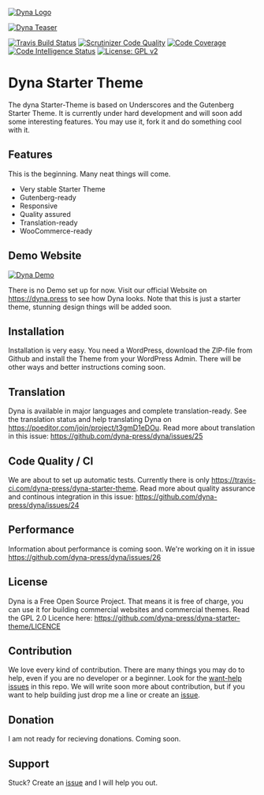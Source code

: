 [![Dyna Logo](https://github.com/dyna-press/dyna-assets/raw/master/dyna-logo-250.png "Dyna Logo")](https://dyna.press)

[![Dyna Teaser](https://github.com/dyna-press/dyna-assets/raw/master/dyna-teaser.jpg "Dyna Teaser")](https://dyna.press)

[![Travis Build Status](https://travis-ci.com/dyna-press/dyna-starter-theme.svg?branch=master)](https://travis-ci.com/dyna-press/dyna-starter-theme) [![Scrutinizer Code Quality](https://scrutinizer-ci.com/g/dyna-press/dyna/badges/quality-score.png?b=master)](https://scrutinizer-ci.com/g/dyna-press/dyna/?branch=master) [![Code Coverage](https://scrutinizer-ci.com/g/dyna-press/dyna/badges/coverage.png?b=master)](https://scrutinizer-ci.com/g/dyna-press/dyna/?branch=master) [![Code Intelligence Status](https://scrutinizer-ci.com/g/dyna-press/dyna/badges/code-intelligence.svg?b=master)](https://scrutinizer-ci.com/code-intelligence) [![License: GPL v2](https://img.shields.io/badge/License-GPL%20v2-blue.svg)](https://www.gnu.org/licenses/old-licenses/gpl-2.0.en.html) 

# Dyna Starter Theme

The dyna Starter-Theme is based on Underscores and the Gutenberg Starter Theme. It is currently under hard development and will soon add some interesting features. You may use it, fork it and do something cool with it.

## Features

This is the beginning. Many neat things will come. 

- Very stable Starter Theme
- Gutenberg-ready
- Responsive
- Quality assured
- Translation-ready
- WooCommerce-ready

## Demo Website

[![Dyna Demo](https://github.com/dyna-press/dyna-assets/blob/master/dyna-starter-theme-v010.jpg "Dyna Demo")](https://dyna.press)

There is no Demo set up for now. Visit our official Website on https://dyna.press to see how Dyna looks. Note that this is just a starter theme, stunning design things will be added soon.

## Installation

Installation is very easy. You need a WordPress, download the ZIP-file from Github and install the Theme from your WordPress Admin. There will be other ways and better instructions coming soon.

## Translation

Dyna is available in major languages and complete translation-ready. See the translation status and help translating Dyna on https://poeditor.com/join/project/t3gmD1eDOu. Read more about translation in this issue: https://github.com/dyna-press/dyna/issues/25

## Code Quality / CI

We are about to set up automatic tests. Currently there is only https://travis-ci.com/dyna-press/dyna-starter-theme. Read more about quality assurance and continous integration in this issue: https://github.com/dyna-press/dyna/issues/24

## Performance

Information about performance is coming soon. We're working on it in issue https://github.com/dyna-press/dyna/issues/26

## License

Dyna is a Free Open Source Project. That means it is free of charge, you can use it for building commercial websites and commercial themes. Read the GPL 2.0 Licence here: https://github.com/dyna-press/dyna-starter-theme/LICENCE

## Contribution

We love every kind of contribution. There are many things you may do to help, even if you are no developer or a beginner. Look for the [want-help issues](https://github.com/dyna-press/dyna/labels/want-help) in this repo. We will write soon more about contribution, but if you want to help building just drop me a line or create an [issue](https://github.com/dyna-press/dyna/issues).

## Donation

I am not ready for recieving donations. Coming soon.

## Support

Stuck? Create an [issue](https://github.com/dyna-press/dyna/issues) and I will help you out.
